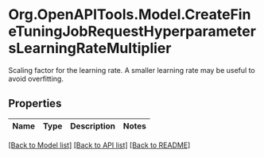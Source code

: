 # Org.OpenAPITools.Model.CreateFineTuningJobRequestHyperparametersLearningRateMultiplier
Scaling factor for the learning rate. A smaller learning rate may be useful to avoid overfitting. 

## Properties

Name | Type | Description | Notes
------------ | ------------- | ------------- | -------------

[[Back to Model list]](../README.md#documentation-for-models) [[Back to API list]](../README.md#documentation-for-api-endpoints) [[Back to README]](../README.md)

